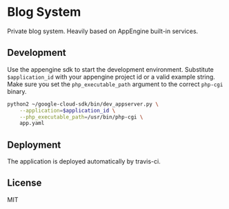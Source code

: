 # Blog System

Private blog system. Heavily based on AppEngine built-in services.

## Development

Use the appengine sdk to start the development environment.
Substitute `$application_id` with your appengine project id
or a valid example string. Make sure you set the `php_executable_path`
argument to the correct `php-cgi` binary.

```bash
python2 ~/google-cloud-sdk/bin/dev_appserver.py \
    --application=$application_id \
    --php_executable_path=/usr/bin/php-cgi \
    app.yaml
```

## Deployment

The application is deployed automatically by travis-ci.

## License

MIT
